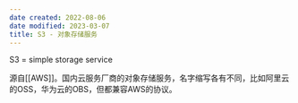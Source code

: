 ```yaml
---
date created: 2022-08-06
date modified: 2023-03-07
title: S3 - 对象存储服务
---
```


S3 = simple storage service

源自[[AWS]]。国内云服务厂商的对象存储服务，名字缩写各有不同，比如阿里云的OSS，华为云的OBS，但都兼容AWS的协议。
